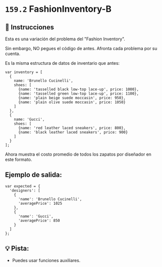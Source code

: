 # `159.2` FashionInventory-B

## 📝 Instrucciones

Esta es una variación del problema del "Fashion Inventory". 

Sin embargo, NO pegues el código de antes. Afronta cada problema por su cuenta. 

Es la misma estructura de datos de inventario que antes:  

```Js
var inventory = [
  {
    name: 'Brunello Cucinelli',
    shoes: [
      {name: 'tasselled black low-top lace-up', price: 1000},
      {name: 'tasselled green low-top lace-up', price: 1100},
      {name: 'plain beige suede moccasin', price: 950},
      {name: 'plain olive suede moccasin', price: 1050}
    ]
  },
  {
    name: 'Gucci',
    shoes: [
      {name: 'red leather laced sneakers', price: 800},
      {name: 'black leather laced sneakers', price: 900}
    ]
  }
];
```

Ahora muestra el costo promedio de todos los zapatos por diseñador en este formato.

## Ejemplo de salida:

```Js
var expected = {
  'designers': [
    {
      'name': 'Brunello Cucinelli',
      'averagePrice': 1025
    },
    {
      'name': 'Gucci',
      'averagePrice': 850
    }
  ]
};
```

## 💡 Pista:

+ Puedes usar funciones auxiliares.

